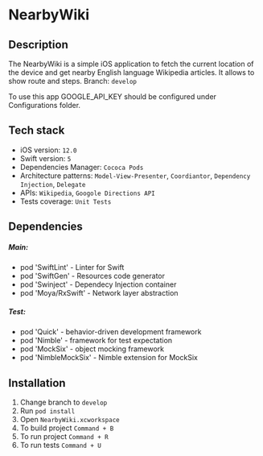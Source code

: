 # NearbyWiki

## Description
The NearbyWiki is a simple iOS application to fetch the current location of the device and get nearby English language Wikipedia articles. It allows to show route and steps.
Branch: `develop`

To use this app GOOGLE_API_KEY should be configured under Configurations folder.

## Tech stack
- iOS version: `12.0`
- Swift version: `5`
- Dependencies Manager: `Cococa Pods`
- Architecture patterns: `Model-View-Presenter`, `Coordiantor`, `Dependency Injection`, `Delegate`
- APIs: `Wikipedia`, `Googole Directions API`
- Tests coverage: `Unit Tests`

## Dependencies
##### Main: 
- pod 'SwiftLint' - Linter for Swift
- pod 'SwiftGen' - Resources code generator
- pod 'Swinject' - Dependecy Injection container
- pod 'Moya/RxSwift' - Network layer abstraction

##### Test:
- pod 'Quick' - behavior-driven development framework
- pod 'Nimble' - framework for test expectation
- pod 'MockSix' -  object mocking framework
- pod 'NimbleMockSix' - Nimble extension for MockSix

## Installation
1. Change branch to `develop`
1. Run `pod install`
2. Open `NearbyWiki.xcworkspace`
3. To build project `Command + B`
3. To run project `Command + R`
4. To run tests `Command + U`
